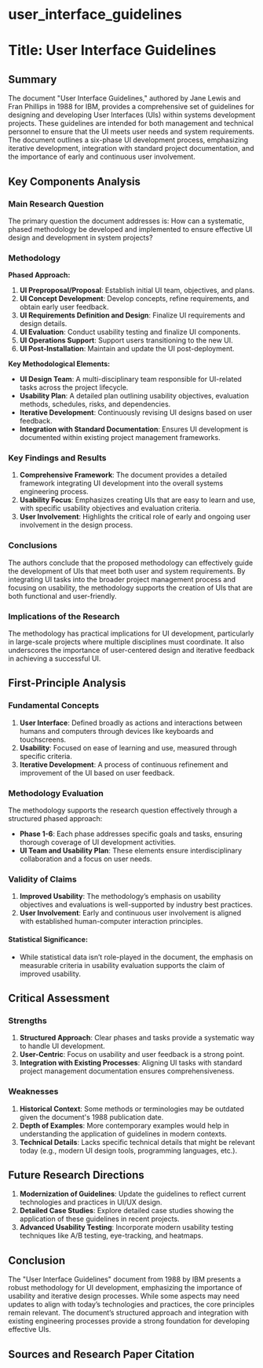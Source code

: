 # user_interface_guidelines

# Title: User Interface Guidelines

## Summary
The document "User Interface Guidelines," authored by Jane Lewis and Fran Phillips in 1988 for IBM, provides a comprehensive set of guidelines for designing and developing User Interfaces (UIs) within systems development projects. These guidelines are intended for both management and technical personnel to ensure that the UI meets user needs and system requirements. The document outlines a six-phase UI development process, emphasizing iterative development, integration with standard project documentation, and the importance of early and continuous user involvement.

## Key Components Analysis

### Main Research Question
The primary question the document addresses is: How can a systematic, phased methodology be developed and implemented to ensure effective UI design and development in system projects?

### Methodology

**Phased Approach:**
1. **UI Preproposal/Proposal**: Establish initial UI team, objectives, and plans.
2. **UI Concept Development**: Develop concepts, refine requirements, and obtain early user feedback.
3. **UI Requirements Definition and Design**: Finalize UI requirements and design details.
4. **UI Evaluation**: Conduct usability testing and finalize UI components.
5. **UI Operations Support**: Support users transitioning to the new UI.
6. **UI Post-Installation**: Maintain and update the UI post-deployment.

**Key Methodological Elements:**
- **UI Design Team**: A multi-disciplinary team responsible for UI-related tasks across the project lifecycle.
- **Usability Plan**: A detailed plan outlining usability objectives, evaluation methods, schedules, risks, and dependencies.
- **Iterative Development**: Continuously revising UI designs based on user feedback.
- **Integration with Standard Documentation**: Ensures UI development is documented within existing project management frameworks.

### Key Findings and Results

1. **Comprehensive Framework**: The document provides a detailed framework integrating UI development into the overall systems engineering process.
2. **Usability Focus**: Emphasizes creating UIs that are easy to learn and use, with specific usability objectives and evaluation criteria.
3. **User Involvement**: Highlights the critical role of early and ongoing user involvement in the design process.

### Conclusions
The authors conclude that the proposed methodology can effectively guide the development of UIs that meet both user and system requirements. By integrating UI tasks into the broader project management process and focusing on usability, the methodology supports the creation of UIs that are both functional and user-friendly.

### Implications of the Research
The methodology has practical implications for UI development, particularly in large-scale projects where multiple disciplines must coordinate. It also underscores the importance of user-centered design and iterative feedback in achieving a successful UI.

## First-Principle Analysis

### Fundamental Concepts

1. **User Interface**: Defined broadly as actions and interactions between humans and computers through devices like keyboards and touchscreens.
2. **Usability**: Focused on ease of learning and use, measured through specific criteria.
3. **Iterative Development**: A process of continuous refinement and improvement of the UI based on user feedback.

### Methodology Evaluation

The methodology supports the research question effectively through a structured phased approach:
- **Phase 1-6**: Each phase addresses specific goals and tasks, ensuring thorough coverage of UI development activities.
- **UI Team and Usability Plan**: These elements ensure interdisciplinary collaboration and a focus on user needs.

### Validity of Claims

1. **Improved Usability**: The methodology’s emphasis on usability objectives and evaluations is well-supported by industry best practices.
2. **User Involvement**: Early and continuous user involvement is aligned with established human-computer interaction principles.

#### Statistical Significance:

- While statistical data isn’t role-played in the document, the emphasis on measurable criteria in usability evaluation supports the claim of improved usability.

## Critical Assessment

### Strengths

1. **Structured Approach**: Clear phases and tasks provide a systematic way to handle UI development.
2. **User-Centric**: Focus on usability and user feedback is a strong point.
3. **Integration with Existing Processes**: Aligning UI tasks with standard project management documentation ensures comprehensiveness.

### Weaknesses

1. **Historical Context**: Some methods or terminologies may be outdated given the document's 1988 publication date.
2. **Depth of Examples**: More contemporary examples would help in understanding the application of guidelines in modern contexts.
3. **Technical Details**: Lacks specific technical details that might be relevant today (e.g., modern UI design tools, programming languages, etc.).

## Future Research Directions

1. **Modernization of Guidelines**: Update the guidelines to reflect current technologies and practices in UI/UX design.
2. **Detailed Case Studies**: Explore detailed case studies showing the application of these guidelines in recent projects.
3. **Advanced Usability Testing**: Incorporate modern usability testing techniques like A/B testing, eye-tracking, and heatmaps.

## Conclusion

The "User Interface Guidelines" document from 1988 by IBM presents a robust methodology for UI development, emphasizing the importance of usability and iterative design processes. While some aspects may need updates to align with today’s technologies and practices, the core principles remain relevant. The document’s structured approach and integration with existing engineering processes provide a strong foundation for developing effective UIs.

## Sources and Research Paper Citation
<Plan not applicable as the complete document itself is provided>